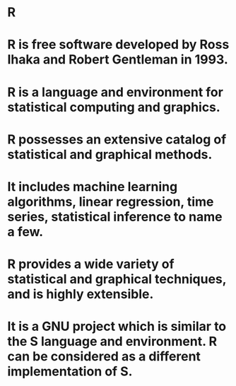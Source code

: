# R
# R is free software developed by Ross Ihaka and Robert Gentleman in 1993. 
# R is a language and environment for statistical computing and graphics. 
# R possesses an extensive catalog of statistical and graphical methods. 
# It includes machine learning algorithms, linear regression, time series, statistical inference to name a few.
# R provides a wide variety of statistical and graphical techniques, and is highly extensible.

# It is a GNU project which is similar to the S language and environment. R can be considered as a different implementation of S.
